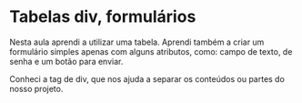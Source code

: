 # Tabelas div, formulários

Nesta aula aprendi a utilizar uma tabela. Aprendi também a criar um formulário simples apenas com alguns atributos, como: campo de texto, de senha e um botão para enviar.

Conheci a tag de div, que nos ajuda a separar os conteúdos ou partes do nosso projeto.
